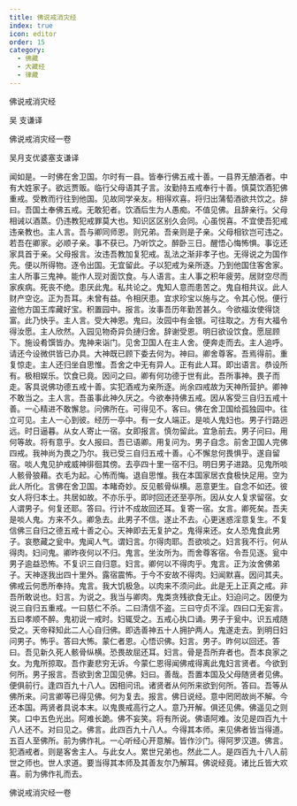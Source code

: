 ```yaml
---
title: 佛说戒消灾经
index: true
icon: editor
order: 15
category:
  - 佛藏
  - 大藏经
  - 律藏
---
```


  佛说戒消灾经  

吴 支谦译  

佛说戒消灾经一卷  

吴月支优婆塞支谦译  

闻如是。一时佛在舍卫国。尔时有一县。皆奉行佛五戒十善。一县界无酿酒者。中有大姓家子。欲远贾贩。临行父母语其子言。汝勤持五戒奉行十善。慎莫饮酒犯佛重戒。受教而行往到他国。见故同学亲友。相得欢喜。将归出蒲萄酒欲共饮之。辞曰。吾国土奉佛五戒。无敢犯者。饮酒后生为人愚痴。不值见佛。且辞亲行。父母相诫以酒蒸。仍违教犯戒罪莫大也。知识区区别久会同。心虽悦喜。不宜使吾犯戒违亲教也。主人言。吾与卿同师恩。则兄弟。吾亲则是子亲。父母相钦岂可违之。若吾在卿家。必顺子亲。事不获已。乃听饮之。醉卧三日。醒悟心悔怖惧。事讫还家具首于亲。父母报言。汝违吾教加复犯戒。乱法之渐非孝子也。无得说之为国作先。便以所得物。逐令出国。无宜留此。子以犯戒为亲所逐。乃到他国住客舍家。主人所事三鬼神。能作人现对面饮食。与人语言。主人事之积年疲劳。居财空尽而家疾病。死丧不绝。患厌此鬼。私共论之。鬼知人意而患苦之。鬼自相共议。此人财产空讫。正为吾耳。未曾有益。令相厌患。宜求珍宝以施与之。令其心悦。便行盗他方国王库藏好宝。积置园中。报言。汝事吾历年勤苦甚久。今欲福汝使得饶富。此乃快乎。主人言。受大神恩。鬼曰。汝园中有金银。可往取之。方有大福令得汝愿。主人欣然。入园见物奇异负摙归舍。辞谢受恩。明日欲设饮食。愿屈顾下。施设肴馔皆办。鬼神来诣门。见舍卫国人在主人舍。便奔走而去。主人追呼。请还今设微供皆已办具。大神既已顾下委去何为。神曰。卿舍尊客。吾焉得前。重复惊走。主人还归坐自思惟。吾舍之中无有异人。正有此人耳。即出语言。恭设所有。极相娱乐。饮食已竟。因问之曰。卿有何功德于世有此。吾所事神。畏子而走。客具说佛功德五戒十善。实犯酒戒为亲所逐。尚余四戒故为天神所营护。卿神不敢当之。主人言。吾虽事此神久厌之。今欲奉持佛五戒。因从客受三自归五戒十善。一心精进不敢懈怠。问佛所在。可得见不。客曰。佛在舍卫国给孤独园中。往立可见。主人一心到彼。经历一亭中。有一女人端正。是啖人鬼妇也。男子行路迥远。时日逼暮。从女人寄止一宿。女即报言。慎勿留此。宜急前去。男子问曰。用何等故。将有意乎。女人报曰。吾已语卿。用复问为。男子自念。前舍卫国人完佛四戒。我神尚为畏之乃尔。我已受三自归五戒十善。心不懈怠何畏惧乎。遂自留宿。啖人鬼见护戒威神徘徊其傍。去亭四十里一宿不归。明日男子进路。见鬼所啖人骸骨狼藉。衣毛为起。心怖而悔。退自思惟。我在本国家居衣食极快足用。空为此人所化。言佛在舍卫国。本睹奇妙。反见骸骨纵横。恶意更生。自念不如还。彼女人将归本土。共居如故。不亦乐乎。即时回还还至亭所。因从女人复求留宿。女人谓男子。何复还耶。答曰。行计不成故回还耳。复寄一宿。女言。卿死矣。吾夫是啖人鬼。方来不久。卿急去。此男子不信。遂止不去。心更迷惑淫意复生。不复信佛三自归之德五戒十善之心。天神即去无复护之。鬼得来还。女人恐鬼食此男子。哀愍藏之瓮中。鬼闻人气。谓妇言。尔得肉耶。吾欲啖之。妇言我不行。何从得肉。妇问鬼。卿昨夜何以不归。鬼言。坐汝所为。而舍尊客宿。令吾见逐。瓮中男子逾益恐怖。不复识三自归意。妇言。卿何以不得肉乎。鬼言。正为汝舍佛弟子。天神逐我出四十里外。露宿震怖。于今不安故不得肉。妇闻默喜。因问其夫。佛戒云何悉所奉持。鬼言。我大饥极急。以肉来不须问此。此是无上正真之戒。非吾所敢说也。妇言。为说之。我当与卿肉。鬼类贪残欲食无止。妇迫问之。因便为说三自归五重戒。一曰慈仁不杀。二曰清信不盗。三曰守贞不淫。四曰口无妄言。五曰孝顺不醉。鬼初说一戒时。妇辄受之。五戒心执口诵。男子于瓮中。识五戒随受之。天帝释知此二人心自归佛。即选善神五十人拥护两人。鬼遂走去。到明日妇问男子。怖乎。答曰大怖。蒙仁者恩。心悟识佛。妇言。男子。昨何以回还。答曰。吾见新久死人骸骨纵横。恐畏故屈还耳。妇言。骨是吾所弃者也。吾本良家之女。为鬼所掠取。吾作妻悲穷无诉。今蒙仁恩得闻佛戒得离此鬼妇言贤者。今欲到何所。男子报言。吾欲到舍卫国见佛。妇曰。善哉。吾置本国及父母随贤者见佛。便俱前行。逢四百九十八人。因相问讯。诸贤者从何所来欲到何所。答曰。吾等从佛所来。问言卿等已得见佛。何为复去。报言。佛日说经。意中罔罔故尚不解。今还本国。两贤者具说本末。以鬼畏戒高行之人。意乃开解。俱还见佛。佛遥见之则笑。口中五色光出。阿难长跪。佛不妄笑。将有所说。佛语阿难。汝见是四百九十八人还不。对曰见之。佛言。此四百九十八人。今得其本师。来见佛者皆当得道。五百人至佛所。前为佛作礼。一心听经心开意解。皆作沙门。得阿罗汉道。佛言。犯酒戒者。则是客舍主人。与此女人。累世兄弟也。然此二人。是四百九十八人前世之师也。世人求道。要当得其本师及其善友尔乃解耳。佛说经竟。诸比丘皆大欢喜。前为佛作礼而去。  

佛说戒消灾经一卷  
